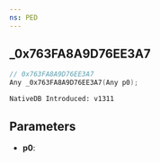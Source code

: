 ```yaml
---
ns: PED
---
```

## _0x763FA8A9D76EE3A7

```c
// 0x763FA8A9D76EE3A7
Any _0x763FA8A9D76EE3A7(Any p0);
```

```
NativeDB Introduced: v1311
```

## Parameters
* **p0**:
